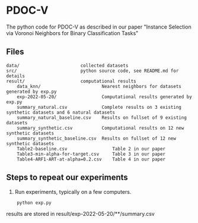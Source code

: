 # PDOC-V
The python code for PDOC-V as described in our paper "Instance Selection via Voronoi Neighbors for Binary Classification Tasks"

## Files
	data/						collected datasets
	src/						python source code, see README.md for details
	result/						computational results
	    data_knn/                       Nearest neighbors for datasets generated by exp.py
	    exp-2022-05-20/                 Computational results generated by exp.py
	    summary_natural.csv             Complete results on 3 existing synthetic datasets and 6 natural datasets
	    summary_natural_baseline.csv    Results on fullset of 9 existing datasets
	    summary_synthetic.csv           Computational results on 12 new synthetic datasets
	    summary_synthetic_baseline.csv  Results on fullset of 12 new synthetic datasets
	    Table2-baseline.csv                 Table 2 in our paper
	    Table3-min-alpha-for-target.csv     Table 3 in our paper
	    Table4-ARF1-ART-at-alpha=0.2.csv    Table 4 in our paper

## Steps to repeat our experiments

1. Run experiments, typically on a few computers.

```
    python exp.py
```
results are stored in result/exp-2022-05-20/**/summary.csv


